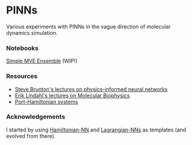 # PINNs
Various experiments with PINNs in the vague direction of molecular dynamics simulation.

### Notebooks
[Simple MVE Ensemble](src/dynnn/simulation/mve_ensemble/run.ipynb) (WIP!)


### Resources
- [Steve Brunton's lectures on physics-informed neural networks](https://www.youtube.com/watch?v=JoFW2uSd3Uo&list=PLMrJAkhIeNNQ0BaKuBKY43k4xMo6NSbBa)
- [Erik Lindahl's lectures on Molecular Biophysics](https://www.youtube.com/@eriklindahl/playlists)
- [Port-Hamiltonian systems](https://www.math.rug.nl/~arjan/DownloadVarious/PHbook.pdf)

### Acknowledgements
I started by using [Hamiltonian-NN](https://github.com/greydanus/hamiltonian-nn/tree/master) and [Lagrangian-NNs](https://github.com/MilesCranmer/lagrangian_nns) as templates (and evolved from there).
